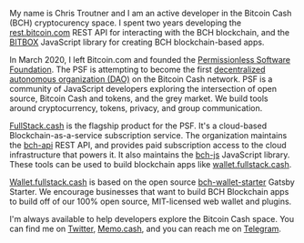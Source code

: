My name is Chris Troutner and I am an active developer in the Bitcoin Cash (BCH) cryptocurency space. I spent two years developing the [rest.bitcoin.com](https://rest.bitcoin.com) REST API for interacting with the BCH blockchain, and the [BITBOX](https://www.npmjs.com/package/bitbox-sdk) JavaScript library for creating BCH blockchain-based apps.

In March 2020, I left Bitcoin.com and founded the [Permissionless Software Foundation](https://PSFoundation.cash). The PSF is attempting to become the first [decentralized autonomous organization (DAO)](https://en.wikipedia.org/wiki/Decentralized_autonomous_organization) on the Bitcoin Cash network. PSF is a community of JavaScript developers exploring the intersection of open source, Bitcoin Cash and tokens, and the grey market. We build tools around cryptocurrency, tokens, privacy, and group communication.

[FullStack.cash](https://FullStack.cash) is the flagship product for the PSF. It's a cloud-based Blockchain-as-a-service subscription service. The organization maintains the [bch-api](https://github.com/Permissionless-Software-Foundation/bch-api) REST API, and provides paid subscription access to the cloud infrastructure that powers it. It also maintains the [bch-js](https://github.com/Permissionless-Software-Foundation/bch-js) JavaScript library. These tools can be used to build blockchain apps like [wallet.fullstack.cash](https://wallet.fullstack.cash).

[Wallet.fullstack.cash](https://wallet.fullstack.cash) is based on the open source [bch-wallet-starter](https://github.com/Permissionless-Software-Foundation/bch-wallet-starter) Gatsby Starter. We encourage businesses that want to build BCH Blockchain apps to build off of our 100% open source, MIT-licensed web wallet and plugins.

I'm always available to help developers explore the Bitcoin Cash space. You can find me on [Twitter](https://twitter.com/christroutner), [Memo.cash](https://memo.cash/profile/1NpYaazpQ26KrMTeFf66zVKy6x9KzcLgTA), and you can reach me on [Telegram](https://t.me/bch_js_toolkit).
